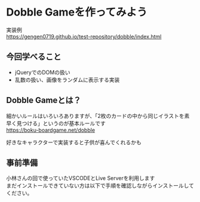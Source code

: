 # Dobble Gameを作ってみよう
実装例  
https://gengen0719.github.io/test-repository/dobble/index.html

## 今回学べること
- jQueryでのDOMの扱い
- 乱数の扱い、画像をランダムに表示する実装

## Dobble Gameとは？
細かいルールはいろいろありますが、「2枚のカードの中から同じイラストを素早く見つける」というのが基本ルールです  
https://boku-boardgame.net/dobble
  
好きなキャラクターで実装すると子供が喜んでくれるかも

## 事前準備
小林さんの回で使っていたVSCODEとLive Serverを利用します  
まだインストールできていない方は以下で手順を確認しながらインストールしてください。

